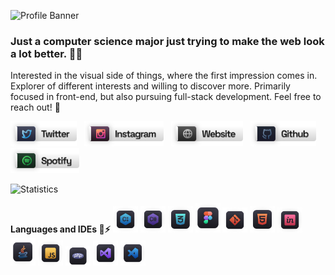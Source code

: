 ![Profile Banner](https://media.discordapp.net/attachments/886427688808624129/886428203411984394/banner.gif)

### **Just a computer science major just trying to make the web look a lot better. :robot::wave:**
Interested in the visual side of things, where the first impression comes in. Explorer of different interests and willing to discover more. Primarily focused in front-end, but also pursuing full-stack development. Feel free to reach out! :loudspeaker:

<p align="left">
<a href="https://twitter.com/nvstco/" target="_blank"><img height="40" src="./materials/pf_svg/pf_twitter.svg"></a>&nbsp;&nbsp;
<a href="https://www.instagram.com/nvstco/" target="_blank"><img height="40" src="./materials/pf_svg/pf_instagram.svg"></a>&nbsp;&nbsp;
<a href="https://nvstco.tumblr.com/" target="_blank"><img height="40" src="./materials/pf_svg/pf_website.svg"></a>&nbsp;&nbsp;
<a href="https://github.com/nvstco/" target="_blank"><img height="40" src="./materials/pf_svg/pf_github.svg"></a>&nbsp;&nbsp;
<a href="https://open.spotify.com/user/zalphspreo?si=f088ff9976bd45bd"  target="_blank"><img height="40" src="./materials/pf_svg/pf_spotify.svg"></a>&nbsp;&nbsp;
</p>

![Statistics](https://github-readme-stats.vercel.app/api/top-langs/?username=anuraghazra&layout=compact&theme=github_dark&bg_color=90,0D1117,161b22&hide_border=true&langs_count=4&card_width=1000&custom_title=Languages)

**Languages and IDEs :robot::zap:**
<code><img alt="C++" src="./materials/lang_svg/cplus_icon.svg" width="40"/></code>
<code><img alt="C#" src="./materials/lang_svg/csharp_icon.svg" width="40"/></code>
<code><img alt="CSS" src="./materials/lang_svg/css_icon.svg" width="40"/></code>
<code><img alt="Figma" src="./materials/lang_svg/figma_icon.svg" width="40"/></code>
<code><img alt="GIT" src="./materials/lang_svg/git_icon.svg" width="40"/></code>
<code><img alt="html" src="./materials/lang_svg/html_icon.svg" width="40"/></code>
<code><img alt="Invision" src="./materials/lang_svg/invision_icon.svg" width="40"/></code>
<code><img alt="Java" src="./materials/lang_svg/java_icon.svg" width="40"/></code>
<code><img alt="JS" src="./materials/lang_svg/javascript_icon.svg" width="40"/></code>
<code><img alt="PHP" src="./materials/lang_svg/php_icon.svg" width="40"/></code>
<code><img alt="VS" src="./materials/lang_svg/vs_icon.svg" width="40"/></code>
<code><img alt="VSC" src="./materials/lang_svg/vscode_icon.svg" width="40"/></code>
